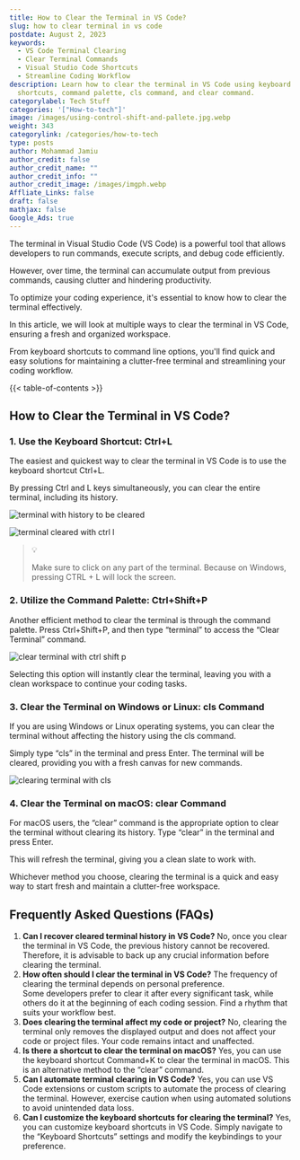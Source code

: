 ```yaml
---
title: How to Clear the Terminal in VS Code?
slug: how to clear terminal in vs code
postdate: August 2, 2023
keywords:
  - VS Code Terminal Clearing
  - Clear Terminal Commands
  - Visual Studio Code Shortcuts
  - Streamline Coding Workflow
description: Learn how to clear the terminal in VS Code using keyboard
  shortcuts, command palette, cls command, and clear command.
categorylabel: Tech Stuff
categories: '["How-to-tech"]'
image: /images/using-control-shift-and-pallete.jpg.webp
weight: 343
categorylink: /categories/how-to-tech
type: posts
author: Mohammad Jamiu
author_credit: false
author_credit_name: ""
author_credit_info: ""
author_credit_image: /images/imgph.webp
Affliate_Links: false
draft: false
mathjax: false
Google_Ads: true
---
```

The terminal in Visual Studio Code (VS Code) is a powerful tool that allows developers to run commands, execute scripts, and debug code efficiently. 

However, over time, the terminal can accumulate output from previous commands, causing clutter and hindering productivity. 

To optimize your coding experience, it's essential to know how to clear the terminal effectively.

In this article, we will look at multiple ways to clear the terminal in VS Code, ensuring a fresh and organized workspace. 

From keyboard shortcuts to command line options, you'll find quick and easy solutions for maintaining a clutter-free terminal and streamlining your coding workflow.

{{< table-of-contents >}}

## **How to Clear the Terminal in VS Code?**

### **1. Use the Keyboard Shortcut: Ctrl+L**

The easiest and quickest way to clear the terminal in VS Code is to use the keyboard shortcut Ctrl+L. 

By pressing Ctrl and L keys simultaneously, you can clear the entire terminal, including its history. 

![terminal with history to be cleared](/images/terminal-with-history-to-be-cleared.webp "terminal with history to be cleared")

![terminal cleared with ctrl l](/images/terminal-cleared-with-ctrl-l.webp "terminal cleared with ctrl l")

> :bulb:
>
> Make sure to click on any part of the terminal. Because on Windows, pressing CTRL + L will lock the screen.

### **2. Utilize the Command Palette: Ctrl+Shift+P**

Another efficient method to clear the terminal is through the command palette. Press Ctrl+Shift+P, and then type “terminal” to access the “Clear Terminal” command. 

![clear terminal with ctrl shift p](/images/using-control-shift-and-pallete.jpg.webp "clear terminal with ctrl shift p")

Selecting this option will instantly clear the terminal, leaving you with a clean workspace to continue your coding tasks.

### **3. Clear the Terminal on Windows or Linux: cls Command**

If you are using Windows or Linux operating systems, you can clear the terminal without affecting the history using the cls command. 

Simply type “cls” in the terminal and press Enter. The terminal will be cleared, providing you with a fresh canvas for new commands.

![clearing terminal with cls](/images/cls-command-to-clear-terminal.webp "clearing terminal with cls")

### **4. Clear the Terminal on macOS: clear Command**

For macOS users, the “clear” command is the appropriate option to clear the terminal without clearing its history. Type “clear” in the terminal and press Enter. 

This will refresh the terminal, giving you a clean slate to work with.

Whichever method you choose, clearing the terminal is a quick and easy way to start fresh and maintain a clutter-free workspace.

## **Frequently Asked Questions (FAQs)**

1. **Can I recover cleared terminal history in VS Code?** No, once you clear the terminal in VS Code, the previous history cannot be recovered. \
   Therefore, it is advisable to back up any crucial information before clearing the terminal.
2. **How often should I clear the terminal in VS Code?** The frequency of clearing the terminal depends on personal preference. \
   Some developers prefer to clear it after every significant task, while others do it at the beginning of each coding session. Find a rhythm that suits your workflow best.
3. **Does clearing the terminal affect my code or project?** No, clearing the terminal only removes the displayed output and does not affect your code or project files. Your code remains intact and unaffected.
4. **Is there a shortcut to clear the terminal on macOS?** Yes, you can use the keyboard shortcut Command+K to clear the terminal in macOS. This is an alternative method to the “clear” command.
5. **Can I automate terminal clearing in VS Code?** Yes, you can use VS Code extensions or custom scripts to automate the process of clearing the terminal. However, exercise caution when using automated solutions to avoid unintended data loss.
6. **Can I customize the keyboard shortcuts for clearing the terminal?** Yes, you can customize keyboard shortcuts in VS Code. Simply navigate to the “Keyboard Shortcuts” settings and modify the keybindings to your preference.